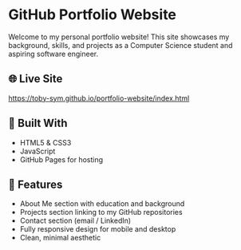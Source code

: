 # GitHub Portfolio Website

Welcome to my personal portfolio website! This site showcases my background, skills, and projects as a Computer Science student and aspiring software engineer.

## 🌐 Live Site

https://toby-sym.github.io/portfolio-website/index.html

## 🧰 Built With

- HTML5 & CSS3  
- JavaScript  
- GitHub Pages for hosting

## 📁 Features

- About Me section with education and background  
- Projects section linking to my GitHub repositories  
- Contact section (email / LinkedIn)  
- Fully responsive design for mobile and desktop  
- Clean, minimal aesthetic

